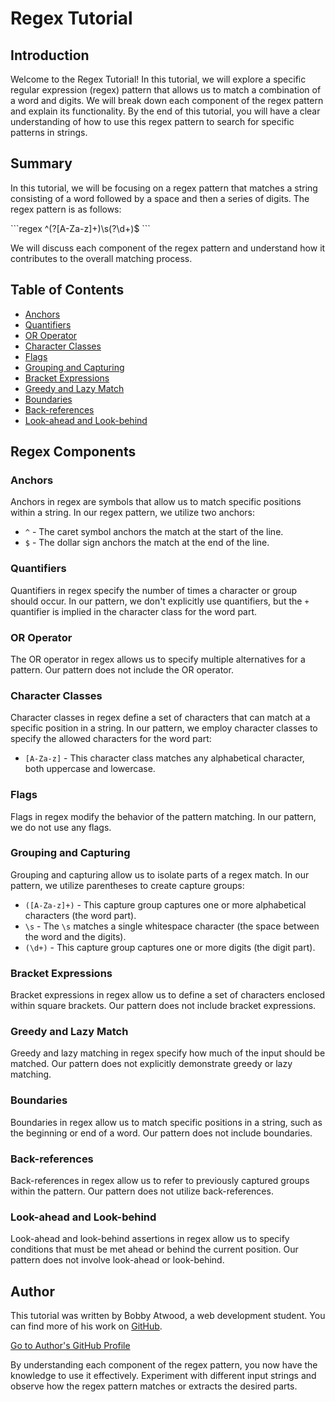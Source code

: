 # Regex Tutorial

## Introduction

Welcome to the Regex Tutorial! In this tutorial, we will explore a specific regular expression (regex) pattern that allows us to match a combination of a word and digits. We will break down each component of the regex pattern and explain its functionality. By the end of this tutorial, you will have a clear understanding of how to use this regex pattern to search for specific patterns in strings.

## Summary

In this tutorial, we will be focusing on a regex pattern that matches a string consisting of a word followed by a space and then a series of digits. The regex pattern is as follows:



\```regex
^(?<word>[A-Za-z]+)\s(?<digits>\d+)$
\```


We will discuss each component of the regex pattern and understand how it contributes to the overall matching process.

## Table of Contents

- [Anchors](#anchors)
- [Quantifiers](#quantifiers)
- [OR Operator](#or-operator)
- [Character Classes](#character-classes)
- [Flags](#flags)
- [Grouping and Capturing](#grouping-and-capturing)
- [Bracket Expressions](#bracket-expressions)
- [Greedy and Lazy Match](#greedy-and-lazy-match)
- [Boundaries](#boundaries)
- [Back-references](#back-references)
- [Look-ahead and Look-behind](#look-ahead-and-look-behind)

## Regex Components

### Anchors

Anchors in regex are symbols that allow us to match specific positions within a string. In our regex pattern, we utilize two anchors:

- `^` - The caret symbol anchors the match at the start of the line.
- `$` - The dollar sign anchors the match at the end of the line.

### Quantifiers

Quantifiers in regex specify the number of times a character or group should occur. In our pattern, we don't explicitly use quantifiers, but the `+` quantifier is implied in the character class for the word part.

### OR Operator

The OR operator in regex allows us to specify multiple alternatives for a pattern. Our pattern does not include the OR operator.

### Character Classes

Character classes in regex define a set of characters that can match at a specific position in a string. In our pattern, we employ character classes to specify the allowed characters for the word part:

- `[A-Za-z]` - This character class matches any alphabetical character, both uppercase and lowercase.

### Flags

Flags in regex modify the behavior of the pattern matching. In our pattern, we do not use any flags.

### Grouping and Capturing

Grouping and capturing allow us to isolate parts of a regex match. In our pattern, we utilize parentheses to create capture groups:

- `([A-Za-z]+)` - This capture group captures one or more alphabetical characters (the word part).
- `\s` - The `\s` matches a single whitespace character (the space between the word and the digits).
- `(\d+)` - This capture group captures one or more digits (the digit part).

### Bracket Expressions

Bracket expressions in regex allow us to define a set of characters enclosed within square brackets. Our pattern does not include bracket expressions.

### Greedy and Lazy Match

Greedy and lazy matching in regex specify how much of the input should be matched. Our pattern does not explicitly demonstrate greedy or lazy matching.

### Boundaries

Boundaries in regex allow us to match specific positions in a string, such as the beginning or end of a word. Our pattern does not include boundaries.

### Back-references

Back-references in regex allow us to refer to previously captured groups within the pattern. Our pattern does not utilize back-references.

### Look-ahead and Look-behind

Look-ahead and look-behind assertions in regex allow us to specify conditions that must be met ahead or behind the current position. Our pattern does not involve look-ahead or look-behind.

## Author

This tutorial was written by Bobby Atwood, a web development student. You can find more of his work on [GitHub](https://github.com/batwood99).

[Go to Author's GitHub Profile](https://github.com/batwood99)

By understanding each component of the regex pattern, you now have the knowledge to use it effectively. Experiment with different input strings and observe how the regex pattern matches or extracts the desired parts.

